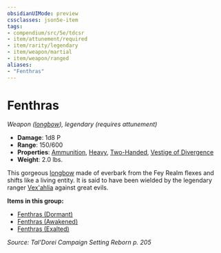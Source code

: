 ```yaml
---
obsidianUIMode: preview
cssclasses: json5e-item
tags:
- compendium/src/5e/tdcsr
- item/attunement/required
- item/rarity/legendary
- item/weapon/martial
- item/weapon/ranged
aliases: 
- "Fenthras"
---
```

# Fenthras
*Weapon ([longbow](Mechanics/items/longbow.md)), legendary (requires attunement)*  

- **Damage**: 1d8 P
- **Range**: 150/600
- **Properties**: [Ammunition](Mechanics/Rules/item-properties.md#Ammunition), [Heavy](Mechanics/Rules/item-properties.md#Heavy), [Two-Handed](Mechanics/Rules/item-properties.md#Two-Handed), [Vestige of Divergence](Mechanics/Rules/item-properties.md#Vestige%20of%20Divergence)
- **Weight**: 2.0 lbs.

This gorgeous [longbow](Mechanics/items/longbow.md) made of everbark from the Fey Realm flexes and shifts like a living entity. It is said to have been wielded by the legendary ranger [Vex'ahlia](Mechanics/bestiary/humanoid/vexahlia-tdcsr.md) against great evils.

**Items in this group:**

- [Fenthras (Dormant)](Mechanics/items/fenthras-dormant-tdcsr.md)
- [Fenthras (Awakened)](Mechanics/items/fenthras-awakened-tdcsr.md)
- [Fenthras (Exalted)](Mechanics/items/fenthras-exalted-tdcsr.md)

*Source: Tal'Dorei Campaign Setting Reborn p. 205*